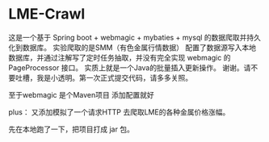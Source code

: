 # LME-Crawl
这是一个基于 Spring boot + webmagic + mybaties + mysql 的数据爬取并持久化到数据库。 实验爬取的是SMM（有色金属行情数据） 
配置了数据源写入本地数据库，并通过注解写了定时任务抽取，并没有完全实现 webmagic 的 PageProcessor 接口。
实质上就是一个Java的批量插入更新操作。 谢谢。请不要吐槽，我是小透明。第一次正式提交代码，请多多关照。

至于webmagic 是个Maven项目 添加配置就好

plus：
又添加模拟了一个请求HTTP 去爬取LME的各种金属价格涨幅。

先在本地跑了一下，把项目打成 jar 包。
